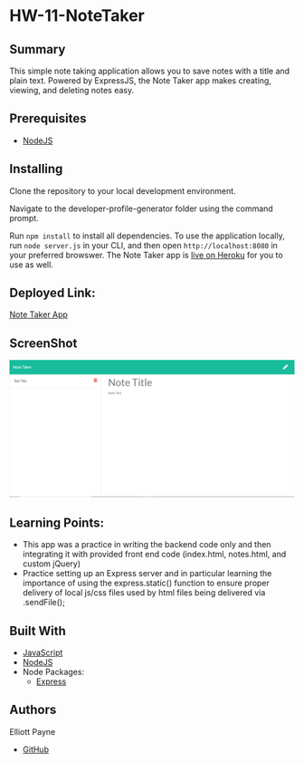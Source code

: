 # HW-11-NoteTaker

## Summary
This simple note taking application allows you to save notes with a title and plain text. Powered by ExpressJS, the Note Taker app makes creating, viewing, and deleting notes easy.

## Prerequisites
* [NodeJS](https://nodejs.org/)

## Installing

Clone the repository to your local development environment.

Navigate to the developer-profile-generator folder using the command prompt.

Run `npm install` to install all dependencies. To use the application locally, run `node server.js` in your CLI, and then open `http://localhost:8080` in your preferred browswer. The Note Taker app is [live on Heroku](https://damp-savannah-09373.herokuapp.com/) for you to use as well.

## Deployed Link:
[Note Taker App](https://damp-savannah-09373.herokuapp.com/)

## ScreenShot
![Screenshot](/public/noteTakerSS.png)

## Learning Points:
* This app was a practice in writing the backend code only and then integrating it with provided front end code (index.html, notes.html, and custom jQuery)
* Practice setting up an Express server and in particular learning the importance of using the express.static() function to ensure proper delivery of local js/css files used by html files being delivered via .sendFile();

## Built With
* [JavaScript](https://developer.mozilla.org/en-US/docs/Web/JavaScript)
* [NodeJS](https://nodejs.org/)
* Node Packages:
    * [Express](https://www.npmjs.com/package/express)

## Authors
Elliott Payne
* [GitHub](https://github.com/Mcduderson)